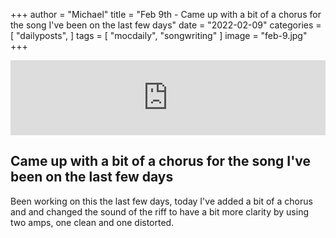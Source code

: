 +++
author = "Michael"
title = "Feb 9th - Came up with a bit of a chorus for the song I've been on the last few days"
date = "2022-02-09"
categories = [
  "dailyposts",
]
tags = [
  "mocdaily",
  "songwriting"
]
image = "feb-9.jpg"
+++

<iframe style="border: 0; width: 100%; height: 120px;" src="https://bandcamp.com/EmbeddedPlayer/album=535037396/size=large/bgcol=ffffff/linkcol=0687f5/tracklist=false/artwork=small/track=1314434557/transparent=true/" seamless><a href="https://michaeloc.bandcamp.com/album/mocdaily-music-in-progress">#mocdaily - music in progress by Michael O&#39;Connell</a></iframe>

## Came up with a bit of a chorus for the song I've been on the last few days
Been working on this the last few days, today I've added a bit of a chorus and and changed the sound of the riff to have a bit more clarity by using two amps, one clean and one distorted. 
